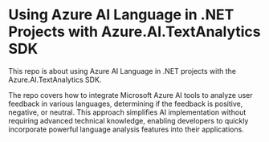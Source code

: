 # Using Azure AI Language in .NET Projects with Azure.AI.TextAnalytics SDK

This repo is about using Azure AI Language in .NET projects with the Azure.AI.TextAnalytics SDK.

The repo covers how to integrate Microsoft Azure AI tools to analyze user feedback in various languages, determining if the feedback is positive, negative, or neutral. This approach simplifies AI implementation without requiring advanced technical knowledge, enabling developers to quickly incorporate powerful language analysis features into their applications.

